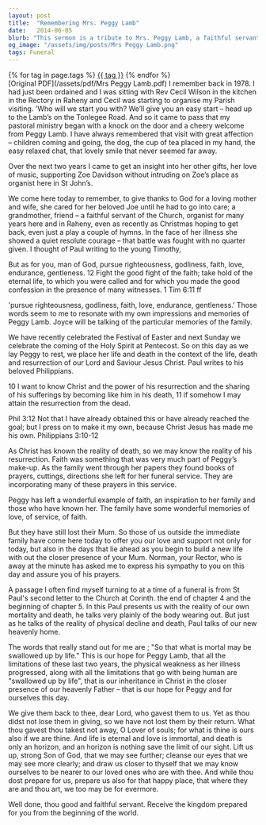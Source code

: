 ```yaml
---
layout: post
title:  "Remembering Mrs. Peggy Lamb"
date:   2014-06-05
blurb: "This sermon is a tribute to Mrs. Peggy Lamb, a faithful servant of the Church and a loving mother and wife. It recounts her love for music, her quiet resolute courage in the face of illness, and her enduring faith. The sermon encourages the congregation to remember Mrs. Lamb's life and death in the context of the life, death, and resurrection of Jesus Christ."
og_image: "/assets/img/posts/Mrs Peggy Lamb.png"
tags: Funeral
---    
```

<div class="tag-pills">
    {% for tag in page.tags %}
    <a href="{{ site.baseurl }}/tag/{{ tag | slugify }}" class="tag-pill">{{ tag }}</a>
    {% endfor %}
</div>
[Original PDF](/assets/pdf/Mrs Peggy Lamb.pdf)
I remember back in 1978. I had just been ordained and I was sitting with Rev Cecil Wilson in the kitchen in the Rectory in Raheny and Cecil was starting to organise my Parish visiting. 'Who will we start you with? We’ll give you an easy start – head up to the Lamb’s on the Tonlegee Road. And so it came to pass that my pastoral ministry began with a knock on the door and a cheery welcome from Peggy Lamb. I have always remembered that visit with great affection – children coming and going, the dog, the cup of tea placed in my hand, the easy relaxed chat, that lovely smile that never seemed far away.

Over the next two years I came to get an insight into her other gifts, her love of music, supporting Zoe Davidson without intruding on Zoe’s place as organist here in St John’s.

We come here today to remember, to give thanks to God for a loving mother and wife, she cared for her beloved Joe until he had to go into care; a grandmother, friend – a faithful servant of the Church, organist for many years here and in Raheny, even as recently as Christmas hoping to get back, even just a play a couple of hymns. In the face of her illness she showed a quiet resolute courage – that battle was fought with no quarter given. I thought of Paul writing to the young Timothy,

But as for you, man of God, pursue righteousness, godliness, faith, love, endurance, gentleness. 12 Fight the good fight of the faith; take hold of the eternal life, to which you were called and for which you made the good confession in the presence of many witnesses. 1 Tim 6:11 ff

'pursue righteousness, godliness, faith, love, endurance, gentleness.’ Those words seem to me to resonate with my own impressions and memories of Peggy Lamb. Joyce will be talking of the particular memories of the family.

We have recently celebrated the Festival of Easter and next Sunday we celebrate the coming of the Holy Spirit at Pentecost. So on this day as we lay Peggy to rest, we place her life and death in the context of the life, death and resurrection of our Lord and Saviour Jesus Christ. Paul writes to his beloved Philippians.

10 I want to know Christ and the power of his resurrection and the sharing of his sufferings by becoming like him in his death, 11 if somehow I may attain the resurrection from the dead.

Phil 3:12 Not that I have already obtained this or have already reached the goal; but I press on to make it my own, because Christ Jesus has made me his own. Philippians 3:10-12

As Christ has known the reality of death, so we may know the reality of his resurrection. Faith was something that was very much part of Peggy’s make-up. As the family went through her papers they found books of prayers, cuttings, directions she left for her funeral service. They are incorporating many of these prayers in this service.

Peggy has left a wonderful example of faith, an inspiration to her family and those who have known her. The family have some wonderful memories of love, of service, of faith.

But they have still lost their Mum. So those of us outside the immediate family have come here today to offer you our love and support not only for today, but also in the days that lie ahead as you begin to build a new life with out the closer presence of your Mum. Norman, your Rector, who is away at the minute has asked me to express his sympathy to you on this day and assure you of his prayers.

A passage I often find myself turning to at a time of a funeral is from St Paul's second letter to the Church at Corinth. the end of chapter 4 and the beginning of chapter 5. In this Paul presents us with the reality of our own mortality and death, he talks very plainly of the body wearing out. But just as he talks of the reality of physical decline and death, Paul talks of our new heavenly home.

The words that really stand out for me are ; "So that what is mortal may be swallowed up by life." This is our hope for Peggy Lamb, that all the limitations of these last two years, the physical weakness as her illness progressed, along with all the limitations that go with being human are "swallowed up by life", that is our inheritance in Christ in the closer presence of our heavenly Father – that is our hope for Peggy and for ourselves this day.

We give them back to thee, dear Lord, who gavest them to us. Yet as thou didst not lose them in giving, so we have not lost them by their return. What thou gavest thou takest not away, O Lover of souls; for what is thine is ours also if we are thine. And life is eternal and love is immortal, and death is only an horizon, and an horizon is nothing save the limit of our sight. Lift us up, strong Son of God, that we may see further; cleanse our eyes that we may see more clearly; and draw us closer to thyself that we may know ourselves to be nearer to our loved ones who are with thee. And while thou dost prepare for us, prepare us also for that happy place, that where they are and thou art, we too may be for evermore.

Well done, thou good and faithful servant. Receive the kingdom prepared for you from the beginning of the world.
